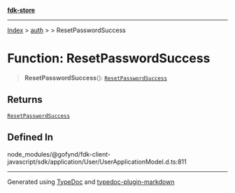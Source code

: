 [**fdk-store**](../../../README.md)
***

[Index](../../../API.md) > [auth](../../README.md) > [<internal>](../README.md) > ResetPasswordSuccess

# Function: ResetPasswordSuccess

> **ResetPasswordSuccess**(): [`ResetPasswordSuccess`](../type-aliases/type-alias.ResetPasswordSuccess.md)

## Returns

[`ResetPasswordSuccess`](../type-aliases/type-alias.ResetPasswordSuccess.md)

## Defined In

node\_modules/@gofynd/fdk-client-javascript/sdk/application/User/UserApplicationModel.d.ts:811

***
Generated using [TypeDoc](https://typedoc.org/) and [typedoc-plugin-markdown](https://www.npmjs.com/package/typedoc-plugin-markdown)
